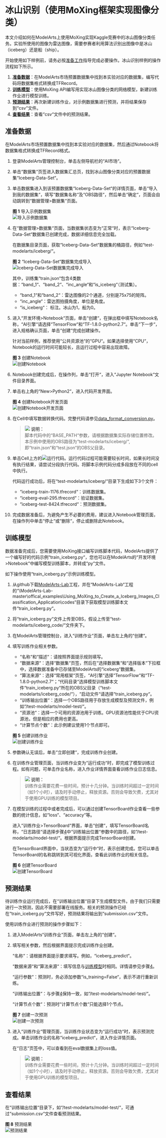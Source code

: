 # 冰山识别（使用MoXing框架实现图像分类）<a name="modelarts_10_0004"></a>

本文介绍如何在ModelArts上使用MoXing实现Kaggle竞赛中的冰山图像分类任务。实验所使用的图像为雷达图像，需要参赛者利用算法识别出图像中是冰山（iceberg）还是船（ship）。

开始使用如下样例前，请务必按[准备工作](https://support.huaweicloud.com/usermanual-modelarts/modelarts_02_0003.html)指导完成必要操作。冰山识别样例的操作流程如下所示。

1.  **[准备数据](#section4865410216)**：在ModelArts市场预置数据集中找到本实验对应的数据集，编写代码将数据集格式转换成TFRecord。
2.  **[训练模型](#section19745720175916)**：使用MoXing API编写用实现冰山图像分类的网络模型，新建训练作业进行模型训练。
3.  **[预测结果](#section148971738105912)**：再次新建训练作业，对示例数据集进行预测，并将结果保存到“csv“文件。
4.  **[查看结果](#section16235530195913)**：查看“csv“文件中的预测结果。

## 准备数据<a name="section4865410216"></a>

在ModelArts市场预置数据集中找到本实验对应的数据集，然后通过Notebook将数据集格式转换成TFRecord格式。

1.  登录ModelArts管理控制台，单击左侧导航栏的“AI市场“。
2.  单击“数据集“页签进入数据集汇总页，找到冰山图像分类对应的预置数据集“Iceberg-Data-Set“。
3.  单击数据集进入到该预置数据集“Iceberg-Data-Set“的详情页面，单击“导入到我的数据集“，填写“数据集名称“及“OBS路径“，然后单击“确定“，页面会自动跳转到“数据管理\>数据集“页面。

    **图 1**  导入示例数据集<a name="fig20439302162"></a>  
    ![](figures/导入示例数据集.png "导入示例数据集")

4.  在“数据管理\>数据集“页面，当数据集状态变为“正常“时，表示“Iceberg-Data-Set“数据集已创建完成，数据详细信息完全加载。

    在数据集目录页面，获取“Iceberg-Data-Set“数据集的桶路径，例如“test-modelarts/iceberg/“。

    **图 2** “Iceberg-Data-Set“数据集完成导入<a name="fig1386754133512"></a>  
    ![](figures/Iceberg-Data-Set数据集完成导入.png "Iceberg-Data-Set数据集完成导入")

    其中，训练集“train.json“包含4类数据：“band\_1“、“band\_2“、“inc\_angle“和“is\_iceberg“（测试集）。

    -   “band\_1“和“band\_2“：雷达图像的2个通道，分别是75x75的矩阵。
    -   “inc\_angle“：雷达图拍摄角度，单位是角度。
    -   “is\_iceberg“： 标注。冰山为1，船为0。

5.  进入“开发环境\>Notebook“页面，单击“创建“，在弹出框中填写Notebook名称，“AI引擎“请选择“TensorFlow“和“TF-1.8.0-python2.7“。单击“下一步“，进入规格确认页面，单击“创建“完成创建操作。

    针对当前样例，推荐使用“公共资源池“的“GPU“。如果选择使用“CPU“，Notebook的运行时间可能较长，且运行过程中容易出现故障。

    **图 3**  创建Notebook<a name="fig121541356135310"></a>  
    ![](figures/创建Notebook.png "创建Notebook")

6.  Notebook创建完成后，在操作列，单击“打开“，进入“Jupyter Notebook“文件目录界面。
7.  单击右上角的“New\>Python2“，进入代码开发界面。

    **图 4**  创建Notebook开发页面<a name="fig1117464215569"></a>  
    ![](figures/创建Notebook开发页面.png "创建Notebook开发页面")

8.  在Cell中填写数据转换代码。完整代码请参见[data\_format\_conversion.py](https://github.com/huaweicloud/ModelArts-Lab/blob/master/offical_examples/Using_MoXing_to_Create_a_Iceberg_Images_Classification_Application/codes/data_format_conversion.py)。

    >![](public_sys-resources/icon-note.gif) **说明：**   
    >脚本代码中的“BASE\_PATH“参数，请根据数据集实际存储位置修改。本示例中使用的OBS路径为“test-modelarts/iceberg/“, 即“train.json“和“test.json“的OBS父目录。  

9.  单击Cell上方的![](figures/zh-cn_image_0169672739.png)运行代码。运行代码过程可能需要较长时间，如果长时间没有执行结果，请尝试分段执行代码。将脚本示例代码分成多段放在不同的cell中执行。

    代码运行成功后，将在“test-modelarts/iceberg/“目录下生成如下3个文件：

    -   “iceberg-train-1176.tfrecord“：训练数据集。
    -   “iceberg-eval-295.tfrecord“：验证数据集。
    -   “iceberg-test-8424.tfrecord“：预测数据集。

10. 完成数据准备后，为避免产生不必要的费用，建议进入Notebook管理页面，在操作列中单击“停止“或“删除“，停止或删除此Notebook。

## 训练模型<a name="section19745720175916"></a>

数据准备完成后，您需要使用MoXing接口编写训练脚本代码，ModelArts提供了一个编写好的代码示例“train\_iceberg.py“，您也可以在ModelArts的“开发环境\>Notebook“中编写模型训练脚本，并转成“py“文件。

如下操作使用“train\_iceberg.py“示例训练模型。

1.  从github下载[ModelArts-Lab](https://github.com/huaweicloud/ModelArts-Lab)工程，并在“ModelArts-Lab“工程的“\\ModelArts-Lab-master\\offical\_examples\\Using\_MoXing\_to\_Create\_a\_Iceberg\_Images\_Classification\_Application\\codes“目录下获取模型训练脚本文件“train\_iceberg.py“。
2.  将“train\_iceberg.py“文件上传至OBS，假设上传至“test-modelarts/iceberg\_code/“文件夹下。
3.  在ModelArts管理控制台，进入“训练作业“页面，单击左上角的“创建“。
4.  <a name="li1013661073819"></a>填写训练作业相关参数。

    -   “名称“和“描述“：请按照界面提示规则填写。
    -   “数据来源“：选择“数据集“页签，然后在“选择数据集“和“选择版本“下拉框中，选择数据准备中已存储至ModelArts的“iceberg“数据集。
    -   “算法来源“：选择“常用框架“页签，“AI引擎“选择“TensorFlow“和“TF-1.8.0-python2.7“；“代码目录“选择模型训练脚本文件“train\_iceberg.py“所在的OBS父目录（“test-modelarts/iceberg\_code/“），“启动文件“请选择“train\_iceberg.py“。
    -   “训练输出位置“：选择一个OBS路径用于存放生成模型及预测文件，例如“/test-modelarts/model-test/“。
    -   “资源池“：选择一个可用的资源池用于训练。GPU资源池性能优于CPU资源池，但是相应的费用也更高。
    -   “计算节点个数“：此示例建议使用1个节点即可。

    **图 5**  创建训练作业<a name="fig0661122024313"></a>  
    ![](figures/创建训练作业.png "创建训练作业")

5.  参数确认无误后，单击“立即创建“，完成训练作业创建。
6.  在训练作业管理页面，当训练作业变为“运行成功“时，即完成了模型训练过程。如有问题，可单击作业名称，进入作业详情界面查看训练作业日志信息。

    >![](public_sys-resources/icon-note.gif) **说明：**   
    >训练作业需要花费一些时间，预计十几分钟。当训练时间超过一定时间（如1个小时），请及时手动停止，释放资源。否则会导致欠费，尤其对于使用GPU训练的模型项目。  

7.  在模型训练的过程中或者完成后，可以通过创建TensorBoard作业查看一些参数的统计信息，如“loss“、“accuracy“等。

    进入“训练作业\>TensorBoard“界面，单击“创建“，填写TensorBoard名称，“日志路径“请选择步骤[4](#li1013661073819)中“训练输出位置“参数中的路径，如“/test-modelarts/model-test/“。根据界面提示完成TensorBoard创建。

    在TensorBoard界面中，当状态变为“运行中“时，表示创建完成。您可以单击TensorBoard的名称跳转到其可视化界面，查看此训练作业的相关信息。

    **图 6**  创建TensorBoard<a name="fig1895019212456"></a>  
    ![](figures/创建TensorBoard.png "创建TensorBoard")


## 预测结果<a name="section148971738105912"></a>

待训练作业运行完成后，在“训练输出位置“目录下生成模型文件。由于我们只需要进行一次预测，因此不需要部署在线服务。相关的预测操作已经在“train\_iceberg.py“文件写好，预测结果将输出到“submission.csv“文件。

使用训练作业进行预测的操作步骤如下：

1.  进入ModelArts“训练作业“页面，单击左上角的“创建“。
2.  填写相关参数，然后根据界面提示完成训练作业创建。

    “名称“：请根据界面提示要求填写。例如，“iceberg\_predict“。

    “数据来源“和“算法来源“：填写信息与[训练模型](#section19745720175916)时相同。详情请参见步骤[4](#li1013661073819)。

    “运行参数“：预测时，务必添加参数“is\_training=False“，表示不进行重新训练。

    “训练输出位置“：与步骤[4](#li1013661073819)保持一致，如“/test-modelarts/model-test/“。

    “计算节点个数“：预测时“计算节点个数“只能选择1个节点。

    **图 7**  创建一次预测<a name="fig1133251617529"></a>  
    ![](figures/创建一次预测.png "创建一次预测")

3.  进入“训练作业“管理页面，当训练作业状态变为“运行成功“时，表示预测完成。单击训练作业的名称“iceberg\_predict“，进入作业详情页面。

    在“日志“页签中，可以查看到在eval数据集上的loss值。

    >![](public_sys-resources/icon-note.gif) **说明：**   
    >训练作业需要花费一些时间，预计十几分钟。当训练时间超过一定时间（如1个小时），请及时手动停止，释放资源。否则会导致欠费，尤其对于使用GPU训练的模型项目。  


## 查看结果<a name="section16235530195913"></a>

在“训练输出位置“目录下，如“/test-modelarts/model-test/“，可通过“submission.csv“文件查看预测结果。

**图 8**  预测结果<a name="fig413613171391"></a>  
![](figures/预测结果.png "预测结果")

